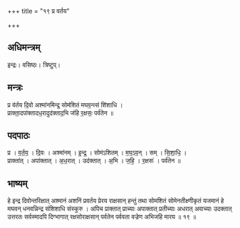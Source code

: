 +++
title = "१९ प्र वर्तय"

+++
## अधिमन्त्रम्
इन्द्रः। वसिष्ठः। त्रिष्टुप्।

## मन्त्रः
प्र व॑र्तय दि॒वो अश्मा॑नमिन्द्र॒ सोम॑शितं मघव॒न्त्सं शि॑शाधि ।  
प्राक्ता॒दपा॑क्तादध॒रादुद॑क्ताद॒भि ज॑हि र॒क्षसः॒ पर्व॑तेन ॥

## पदपाठः
प्र । व॒र्त॒य॒ । दि॒वः । अश्मा॑नम् । इ॒न्द्र॒ । सोम॑ऽशितम् । म॒घ॒ऽव॒न् । सम् । सि॒शा॒धि॒ ।  
प्राक्ता॑त् । अपा॑क्तात् । अ॒ध॒रात् । उद॑क्तात् । अ॒भि । ज॒हि॒ । र॒क्षसः॑ । पर्व॑तेन ॥

## भाष्यम्
हे इन्द्र दिवोन्तरिक्षात् अश्मानं अशनिं प्रवर्तय प्रेरय राक्षसान् हन्तुं तथा सोमशितं सोमेनतीक्ष्णीकृतं यजमानं हे मघवन् धनवन्निन्द्र संशिशाधि संस्कुरु । अपिच प्राक्तात् प्राच्याः अपाक्तात् प्रतीच्याः अधरात् अवाच्याः उदक्तात् उत्तरतः सर्वस्मादपि दिग्भागात् रक्षसोराक्षसान् पर्वतेन पर्ववता वज्रेण अभिजहि मारय ॥ १९ ॥